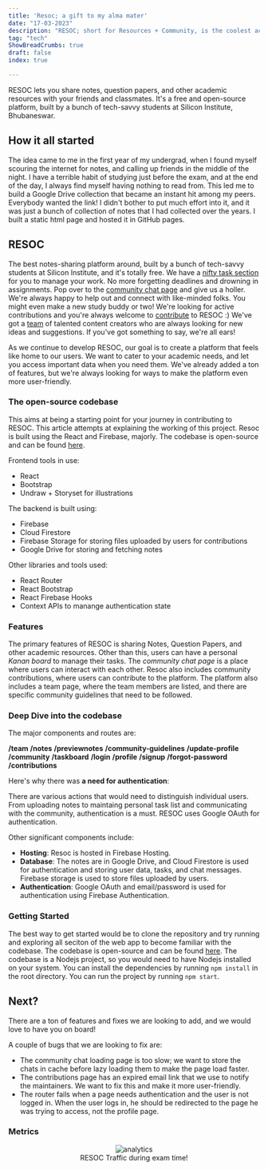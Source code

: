 ```yaml
---
title: 'Resoc; a gift to my alma mater'
date: "17-03-2023"
description: "RESOC; short for Resources + Community, is the coolest academic notes-sharing platform around, built by a bunch of tech-savvy students at Silicon Institute, and it's totally free. The metrics below show the traffic :P"
tag: "tech"
ShowBreadCrumbs: true
draft: false
index: true

---
```

<style>
 .resoc {
 justify-content: center;
 align-items: center;
 display: flex;
 flex-direction: column;
 }
 </style>
RESOC lets you share notes, question papers, and other academic resources with your friends and classmates. It's a free and open-source platform, built by a bunch of tech-savvy students at Silicon Institute, Bhubaneswar.

## How it all started

The idea came to me in the first year of my undergrad, when I found myself scouring the internet for notes, and calling up friends in the middle of the night. I have a terrible habit of studying just before the exam, and at the end of the day, I always find myself having nothing to read from. This led me to build a Google Drive collection that became an instant hit among my peers. Everybody wanted the link! I didn't bother to put much effort into it, and it was just a bunch of collection of notes that I had collected over the years. I built a static html page and hosted it in GitHub pages.

## RESOC

The best notes-sharing platform around, built by a bunch of tech-savvy students at Silicon Institute, and it's totally free. We have a [nifty task section](https://resoc.in/taskboard) for you to manage your work. No more forgetting deadlines and drowning in assignments. Pop over to the [community chat page](https://resoc.in/community) and give us a holler. We're always happy to help out and connect with like-minded folks. You might even make a new study buddy or two! We're looking for active contributions and you're always welcome to [contribute](https://resoc.in/contributions) to RESOC :) We've got a [team](https://resoc.in/team) of talented content creators who are always looking for new ideas and suggestions. If you've got something to say, we're all ears!

As we continue to develop RESOC, our goal is to create a platform that feels like home to our users. We want to cater to your academic needs, and let you access important data when you need them. We've already added a ton of features, but we're always looking for ways to make the platform even more user-friendly.

### The open-source codebase

This aims at being a starting point for your journey in contributing to RESOC. This article attempts at explaining the working of this project. Resoc is built using the React and Firebase, majorly. The codebase is open-source and can be found [here](httpsL//github.com/fuzzymfx/resoc).

Frontend tools in use:

- React
- Bootstrap
- Undraw + Storyset for illustrations

The backend is built using:

- Firebase
- Cloud Firestore
- Firebase Storage for storing files uploaded by users for contributions
- Google Drive for storing and fetching notes

Other libraries and tools used:

- React Router
- React Bootstrap
- React Firebase Hooks
- Context APIs to manange authentication state

### Features

The primary features of RESOC is sharing Notes, Question Papers, and other academic resources. Other than this, users can have a personal *Kanan board* to manage their tasks. The *community chat page* is a place where users can interact with each other. Resoc also includes community contributions, where users can contribute to the platform. The platform also includes a team page, where the team members are listed, and there are specific community guidelines that need to be followed.

### Deep Dive into the codebase

The major components and routes are:

**/team**
**/notes**
**/previewnotes**
**/community-guidelines**
**/update-profile**
**/community**
**/taskboard**
**/login**
**/profile**
**/signup**
**/forgot-password**
**/contributions**

Here's why there was **a need for authentication**:  

There are various actions that would need to distinguish individual users. From uploading notes to maintaing personal task list and communicating with the community, authentication is a must. RESOC uses Google OAuth for authentication.

Other significant components include:

- **Hosting**: Resoc is hosted in Firebase Hosting.
- **Database**: The notes are in Google Drive, and Cloud Firestore is used for authentication and storing user data, tasks, and chat messages. Firebase storage is used to store files uploaded by users.
- **Authentication**: Google OAuth and email/password is used for authentication using Firebase Authentication.

### Getting Started

The best way to get started would be to clone the repository and try running and exploring all seciton of the web app to become familiar with the codebase. The codebase is open-source and can be found [here](https://github.com/fuzzymfx/resoc). The codebase is a Nodejs project, so you would need to have Nodejs installed on your system. You can install the dependencies by running `npm install` in the root directory. You can run the project by running `npm start`.

## Next?

There are a ton of features and fixes we are looking to add, and we would love to have you on board!

A couple of bugs that we are looking to fix are:

- The community chat loading page is too slow; we want to store the chats in cache before lazy loading them to make the page load faster.
- The contributions page has an expired email link that we use to notify the maintainers. We want to fix this and make it more user-friendly.
- The router fails when a page needs authentication and the user is not logged in. When the user logs in, he should be redirected to the page he was trying to access, not the profile page.

### Metrics

<figure class="resoc">
<img alt="analytics" src ="https://anubhavp.dev/assets/img/resoc/resoc-traffic.jpeg" class="h-75 w-75">
<figcaption>
RESOC Traffic during exam time!
</figcaption>

</figure>

